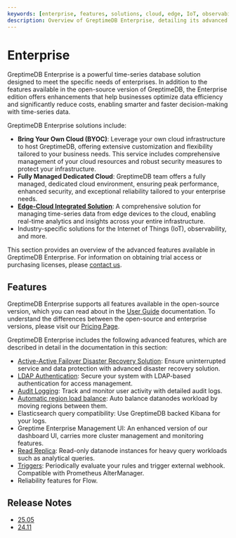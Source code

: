 ```yaml
---
keywords: [enterprise, features, solutions, cloud, edge, IoT, observability, LDAP, audit logging]
description: Overview of GreptimeDB Enterprise, detailing its advanced features, solutions, and enhancements over the open-source version to optimize data efficiency and reduce costs.
---
```


# Enterprise

GreptimeDB Enterprise is a powerful time-series database solution designed to meet the specific needs of enterprises.
In addition to the features available in the open-source version of GreptimeDB,
the Enterprise edition offers enhancements that help businesses optimize data efficiency and significantly reduce costs, enabling smarter and faster decision-making with time-series data.

GreptimeDB Enterprise solutions include:

- **Bring Your Own Cloud (BYOC)**: Leverage your own cloud infrastructure to host GreptimeDB, offering extensive customization and flexibility tailored to your business needs. This service includes comprehensive management of your cloud resources and robust security measures to protect your infrastructure.
- **Fully Managed Dedicated Cloud**: GreptimeDB team offers a fully managed, dedicated cloud environment, ensuring peak performance, enhanced security, and exceptional reliability tailored to your enterprise needs.
- **[Edge-Cloud Integrated Solution](https://greptime.com/product/carcloud)**: A comprehensive solution for managing time-series data from edge devices to the cloud, enabling real-time analytics and insights across your entire infrastructure.
- Industry-specific solutions for the Internet of Things (IoT), observability, and more.


This section provides an overview of the advanced features available in GreptimeDB Enterprise. For information on obtaining trial access or purchasing licenses, please [contact us](https://greptime.com/contactus).

## Features

GreptimeDB Enterprise supports all features available in the open-source version,
which you can read about in the [User Guide](/user-guide/overview.md) documentation.
To understand the differences between the open-source and enterprise versions,
please visit our [Pricing Page](https://greptime.com/pricing).

GreptimeDB Enterprise includes the following advanced features,
which are described in detail in the documentation in this section:

- [Active-Active Failover Disaster Recovery Solution](./deployments-administration/disaster-recovery/overview.md): Ensure uninterrupted service and data protection with advanced disaster recovery solution.
- [LDAP Authentication](./deployments-administration/authentication.md): Secure your system with LDAP-based authentication for access management.
- [Audit Logging](./deployments-administration/monitoring/audit-logging.md): Track and monitor
  user activity with detailed audit logs.
- [Automatic region load balance](./autopilot/region-balancer.md): Auto balance
  datanodes workload by moving regions between them.
- Elasticsearch query compatibility: Use GreptimeDB backed Kibana for your logs.
- Greptime Enterprise Management UI: An enhanced version of our dashboard UI,
  carries more cluster management and monitoring features.
- [Read Replica](./read-replica.md): Read-only datanode instances for heavy query workloads such as
  analytical queries.
- [Triggers](./trigger/overview.md): Periodically evaluate your rules and trigger external
  webhook. Compatible with Prometheus AlterManager.
- Reliability features for Flow.

## Release Notes

- [25.05](./release-notes/release-25_05.md)
- [24.11](./release-notes/release-24_11.md)

